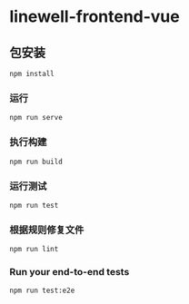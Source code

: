 # linewell-frontend-vue

## 包安装
```
npm install
```

### 运行
```
npm run serve
```

### 执行构建
```
npm run build
```

### 运行测试
```
npm run test
```

### 根据规则修复文件
```
npm run lint
```

### Run your end-to-end tests
```
npm run test:e2e
```





